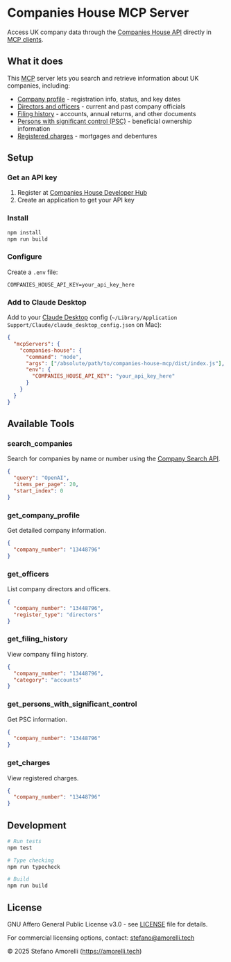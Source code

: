 # Companies House MCP Server

Access UK company data through the [Companies House API](https://developer.company-information.service.gov.uk/api/docs/) directly in [MCP clients](https://modelcontextprotocol.io/clients).

## What it does

This [MCP](https://modelcontextprotocol.io) server lets you search and retrieve information about UK companies, including:
- [Company profile](https://developer.company-information.service.gov.uk/api/docs/company/company_number/readCompanyProfile.html) - registration info, status, and key dates
- [Directors and officers](https://developer.company-information.service.gov.uk/api/docs/company/company_number/officers/officerList.html) - current and past company officials
- [Filing history](https://developer.company-information.service.gov.uk/api/docs/company/company_number/filing-history/getFilingHistoryList.html) - accounts, annual returns, and other documents
- [Persons with significant control (PSC)](https://developer.company-information.service.gov.uk/api/docs/company/company_number/persons-with-significant-control/listPersonsWithSignificantControl.html) - beneficial ownership information
- [Registered charges](https://developer.company-information.service.gov.uk/api/docs/company/company_number/charges/getChargeList.html) - mortgages and debentures

## Setup

### Get an API key

1. Register at [Companies House Developer Hub](https://developer.company-information.service.gov.uk/)
2. Create an application to get your API key

### Install

```bash
npm install
npm run build
```

### Configure

Create a `.env` file:
```env
COMPANIES_HOUSE_API_KEY=your_api_key_here
```

### Add to Claude Desktop

Add to your [Claude Desktop](https://claude.ai/download) config (`~/Library/Application Support/Claude/claude_desktop_config.json` on Mac):

```json
{
  "mcpServers": {
    "companies-house": {
      "command": "node",
      "args": ["/absolute/path/to/companies-house-mcp/dist/index.js"],
      "env": {
        "COMPANIES_HOUSE_API_KEY": "your_api_key_here"
      }
    }
  }
}
```

## Available Tools

### search_companies
Search for companies by name or number using the [Company Search API](https://developer.company-information.service.gov.uk/api/docs/search/companies/companysearch.html).

```json
{
  "query": "OpenAI",
  "items_per_page": 20,
  "start_index": 0
}
```

### get_company_profile
Get detailed company information.

```json
{
  "company_number": "13448796"
}
```

### get_officers
List company directors and officers.

```json
{
  "company_number": "13448796",
  "register_type": "directors"
}
```

### get_filing_history
View company filing history.

```json
{
  "company_number": "13448796",
  "category": "accounts"
}
```

### get_persons_with_significant_control
Get PSC information.

```json
{
  "company_number": "13448796"
}
```

### get_charges
View registered charges.

```json
{
  "company_number": "13448796"
}
```

## Development

```bash
# Run tests
npm test

# Type checking
npm run typecheck

# Build
npm run build
```

## License

GNU Affero General Public License v3.0 - see [LICENSE](LICENSE) file for details.

For commercial licensing options, contact: stefano@amorelli.tech

© 2025 Stefano Amorelli (https://amorelli.tech)
